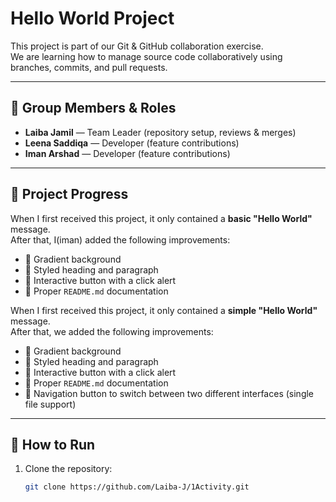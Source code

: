 # Hello World Project

This project is part of our Git & GitHub collaboration exercise.  
We are learning how to manage source code collaboratively using branches, commits, and pull requests.

---

## 👥 Group Members & Roles

- **Laiba Jamil** — Team Leader (repository setup, reviews & merges)
- **Leena Saddiqa** — Developer (feature contributions)
- **Iman Arshad** — Developer (feature contributions)

---

## 📖 Project Progress

When I first received this project, it only contained a **basic "Hello World"** message.  
After that, I(iman) added the following improvements:

- 🌈 Gradient background
- 📝 Styled heading and paragraph
- 🎉 Interactive button with a click alert
- 📄 Proper `README.md` documentation

When I first received this project, it only contained a **simple "Hello World"** message.  
After that, we added the following improvements:

- 🌈 Gradient background
- 📝 Styled heading and paragraph
- 🎉 Interactive button with a click alert
- 📄 Proper `README.md` documentation
- 🔀 Navigation button to switch between two different interfaces (single file support)

---

## 🚀 How to Run

1. Clone the repository:
   ```bash
   git clone https://github.com/Laiba-J/1Activity.git
   ```
